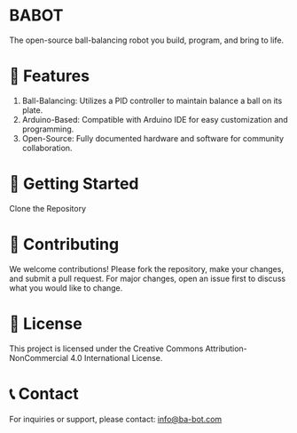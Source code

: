 # BABOT
The open-source ball-balancing robot you build, program, and bring to life.


# 🔧 Features
1. Ball-Balancing: Utilizes a PID controller to maintain balance a ball on its plate.
2. Arduino-Based: Compatible with Arduino IDE for easy customization and programming.
3. Open-Source: Fully documented hardware and software for community collaboration.

# 🚀 Getting Started
Clone the Repository

# 🤝 Contributing
We welcome contributions! Please fork the repository, make your changes, and submit a pull request. For major changes, open an issue first to discuss what you would like to change.

# 🧾 License
This project is licensed under the Creative Commons Attribution-NonCommercial 4.0 International License.

# 📞 Contact
For inquiries or support, please contact: info@ba-bot.com
